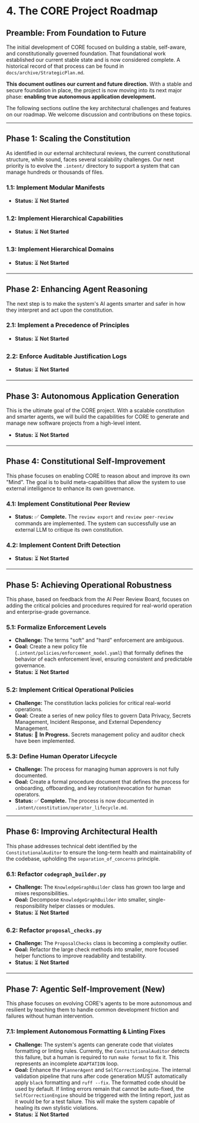 # 4. The CORE Project Roadmap

## Preamble: From Foundation to Future

The initial development of CORE focused on building a stable, self-aware, and constitutionally governed foundation. That foundational work established our current stable state and is now considered complete. A historical record of that process can be found in `docs/archive/StrategicPlan.md`.

**This document outlines our current and future direction.** With a stable and secure foundation in place, the project is now moving into its next major phase: **enabling true autonomous application development.**

The following sections outline the key architectural challenges and features on our roadmap. We welcome discussion and contributions on these topics.

---

## Phase 1: Scaling the Constitution

As identified in our external architectural reviews, the current constitutional structure, while sound, faces several scalability challenges. Our next priority is to evolve the `.intent/` directory to support a system that can manage hundreds or thousands of files.

### 1.1: Implement Modular Manifests
-   **Status:** ⏳ **Not Started**

### 1.2: Implement Hierarchical Capabilities
-   **Status:** ⏳ **Not Started**

### 1.3: Implement Hierarchical Domains
-   **Status:** ⏳ **Not Started**

---

## Phase 2: Enhancing Agent Reasoning

The next step is to make the system's AI agents smarter and safer in how they interpret and act upon the constitution.

### 2.1: Implement a Precedence of Principles
-   **Status:** ⏳ **Not Started**

### 2.2: Enforce Auditable Justification Logs
-   **Status:** ⏳ **Not Started**

---

## Phase 3: Autonomous Application Generation

This is the ultimate goal of the CORE project. With a scalable constitution and smarter agents, we will build the capabilities for CORE to generate and manage new software projects from a high-level intent.
-   **Status:** ⏳ **Not Started**

---

## Phase 4: Constitutional Self-Improvement

This phase focuses on enabling CORE to reason about and improve its own "Mind". The goal is to build meta-capabilities that allow the system to use external intelligence to enhance its own governance.

### 4.1: Implement Constitutional Peer Review
-   **Status:** ✅ **Complete.** The `review export` and `review peer-review` commands are implemented. The system can successfully use an external LLM to critique its own constitution.

### 4.2: Implement Content Drift Detection
-   **Status:** ⏳ **Not Started**

---

## Phase 5: Achieving Operational Robustness

This phase, based on feedback from the AI Peer Review Board, focuses on adding the critical policies and procedures required for real-world operation and enterprise-grade governance.

### 5.1: Formalize Enforcement Levels
-   **Challenge:** The terms "soft" and "hard" enforcement are ambiguous.
-   **Goal:** Create a new policy file (`.intent/policies/enforcement_model.yaml`) that formally defines the behavior of each enforcement level, ensuring consistent and predictable governance.
-   **Status:** ⏳ **Not Started**

### 5.2: Implement Critical Operational Policies
-   **Challenge:** The constitution lacks policies for critical real-world operations.
-   **Goal:** Create a series of new policy files to govern Data Privacy, Secrets Management, Incident Response, and External Dependency Management.
-   **Status:** 🚧 **In Progress.** Secrets management policy and auditor check have been implemented.

### 5.3: Define Human Operator Lifecycle
-   **Challenge:** The process for managing human approvers is not fully documented.
-   **Goal:** Create a formal procedure document that defines the process for onboarding, offboarding, and key rotation/revocation for human operators.
-   **Status:** ✅ **Complete.** The process is now documented in `.intent/constitution/operator_lifecycle.md`.

---

## Phase 6: Improving Architectural Health

This phase addresses technical debt identified by the `ConstitutionalAuditor` to ensure the long-term health and maintainability of the codebase, upholding the `separation_of_concerns` principle.

### 6.1: Refactor `codegraph_builder.py`
-   **Challenge:** The `KnowledgeGraphBuilder` class has grown too large and mixes responsibilities.
-   **Goal:** Decompose `KnowledgeGraphBuilder` into smaller, single-responsibility helper classes or modules.
-   **Status:** ⏳ **Not Started**

### 6.2: Refactor `proposal_checks.py`
-   **Challenge:** The `ProposalChecks` class is becoming a complexity outlier.
-   **Goal:** Refactor the large check methods into smaller, more focused helper functions to improve readability and testability.
-   **Status:** ⏳ **Not Started**

---

## Phase 7: Agentic Self-Improvement (New)

This phase focuses on evolving CORE's agents to be more autonomous and resilient by teaching them to handle common development friction and failures without human intervention.

### 7.1: Implement Autonomous Formatting & Linting Fixes
-   **Challenge:** The system's agents can generate code that violates formatting or linting rules. Currently, the `ConstitutionalAuditor` detects this failure, but a human is required to run `make format` to fix it. This represents an incomplete `ADAPTATION` loop.
-   **Goal:** Enhance the `PlannerAgent` and `SelfCorrectionEngine`. The internal validation pipeline that runs after code generation MUST automatically apply `black` formatting and `ruff --fix`. The formatted code should be used by default. If linting errors remain that cannot be auto-fixed, the `SelfCorrectionEngine` should be triggered with the linting report, just as it would be for a test failure. This will make the system capable of healing its own stylistic violations.
-   **Status:** ⏳ **Not Started**